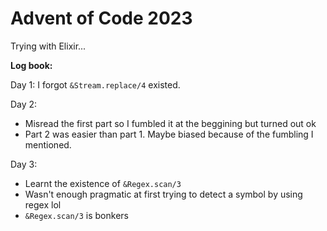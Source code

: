 # Advent of Code 2023

Trying with Elixir...

**Log book:**
<br>

Day 1: I forgot `&Stream.replace/4` existed.

Day 2:
- Misread the first part so I fumbled it at the beggining but turned out ok
- Part 2 was easier than part 1. Maybe biased because of the fumbling I mentioned.

Day 3:
- Learnt the existence of `&Regex.scan/3`
- Wasn't enough pragmatic at first trying to detect a symbol by using regex lol
- `&Regex.scan/3` is bonkers
